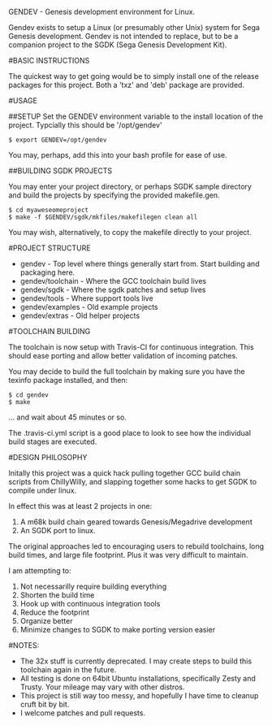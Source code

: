GENDEV - Genesis development environment for Linux.

Gendev exists to setup a Linux (or presumably other Unix) system for Sega
Genesis development. Gendev is not intended to replace, but to be a companion project to the SGDK
(Sega Genesis Development Kit).


#BASIC INSTRUCTIONS

The quickest way to get going would be to simply install one of the release
packages for this project.  Both a 'txz' and 'deb' package are provided.

#USAGE

##SETUP
Set the GENDEV environment variable to the install location of the project.
Typcially this should be '/opt/gendev'

```
$ export GENDEV=/opt/gendev
```

You may, perhaps, add this into your bash profile for ease of use.

##BUILDING SGDK PROJECTS

You may enter your project directory, or perhaps SGDK sample directory and
build the projects by specifying the provided makefile.gen.

```
$ cd myaweseomeproject
$ make -f $GENDEV/sgdk/mkfiles/makefilegen clean all
```

You may wish, alternatively, to copy the makefile directly to your project.

#PROJECT STRUCTURE

* gendev - Top level where things generally start from.  Start building and
  packaging here.
* gendev/toolchain - Where the GCC toolchain build lives
* gendev/sgdk - Where the sgdk patches and setup lives
* gendev/tools - Where support tools live
* gendev/examples - Old example projects
* gendev/extras - Old helper projects

#TOOLCHAIN BUILDING

The toolchain is now setup with Travis-CI for continuous integration. This
should ease porting and allow better validation of incoming patches.

You may decide to build the full toolchain by making sure you have the texinfo
package installed, and then:

```
$ cd gendev
$ make
```
... and wait about 45 minutes or so.

The .travis-ci.yml script is a good place to look to see how the individual
build stages are executed.


#DESIGN PHILOSOPHY

Initally this project was a quick hack pulling together GCC build chain
scripts from ChillyWilly, and slapping together some hacks to get SGDK to
compile under linux.

In effect this was at least 2 projects in one:  

1. A m68k build chain geared towards Genesis/Megadrive development
2. An SGDK port to linux.

The original approaches led to encouraging users to rebuild toolchains, long
build times, and large file footprint.  Plus it was very difficult to
maintain.

I am attempting to:

1. Not necessarilly require building everything 
2. Shorten the build time
3. Hook up with continuous integration tools
4. Reduce the footprint
5. Organize better
6. Minimize changes to SGDK to make porting version easier


#NOTES:

* The 32x stuff is currently deprecated. I may create steps to build this
  toolchain again in the future.
* All testing is done on 64bit Ubuntu installations, specifically Zesty and
  Trusty.  Your mileage may vary with other distros.
* This project is still way too messy, and hopefully I have time to cleanup
  cruft bit by bit.
* I welcome patches and pull requests.

